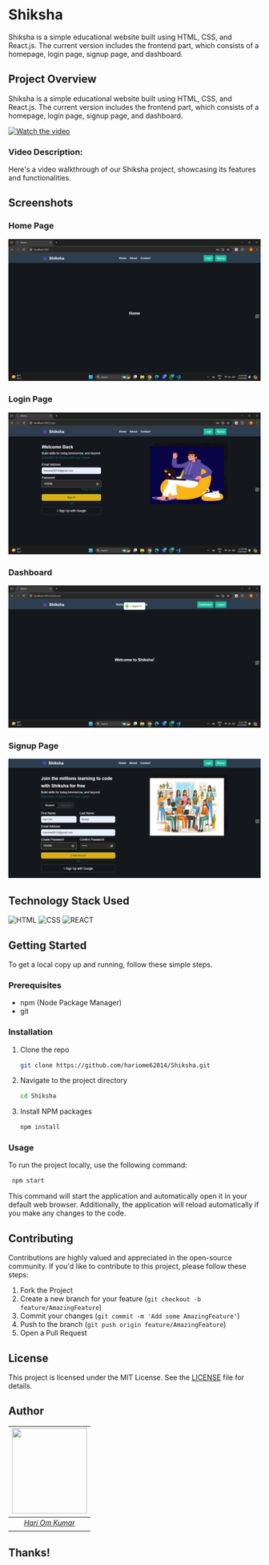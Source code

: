# Shiksha

Shiksha is a simple educational website built using HTML, CSS, and React.js. The current version includes the frontend part, which consists of a homepage, login page, signup page, and dashboard.



## Project Overview

Shiksha is a simple educational website built using HTML, CSS, and React.js. The current version includes the frontend part, which consists of a homepage, login page, signup page, and dashboard.

[![Watch the video](https://img.youtube.com/vi/YOUR_VIDEO_ID_HERE/0.jpg)](https://www.youtube.com/watch?v=YOUR_VIDEO_ID_HERE)

### Video Description:
Here's a video walkthrough of our Shiksha project, showcasing its features and functionalities.



## Screenshots
### Home Page
![Home Page](https://github.com/hariome62014/Hari_IITP/blob/main/shiksha/src/assets/Screenshot%202024-05-19%20114947.png)

### Login Page
![Login Page](https://github.com/hariome62014/Hari_IITP/blob/main/shiksha/src/assets/Screenshot%202024-05-19%20115046.png)

### Dashboard
![Dashboard](https://github.com/hariome62014/Hari_IITP/blob/main/shiksha/src/assets/Screenshot%202024-05-19%20115135.png)
### Signup Page
![Dashboard](https://github.com/hariome62014/Hari_IITP/blob/main/shiksha/src/assets/Screenshot%202024-05-19%20123407.png)

## Technology Stack Used

![HTML](https://img.shields.io/badge/frontend-html-orange.svg?logo=html5&style=flat-square) 
![CSS](https://img.shields.io/badge/frontend-css-yellowgreen.svg?logo=css3&style=flat-square)
![REACT](https://img.shields.io/badge/frontend-js-ff69b4.svg?logo=react&style=flat-square)

## Getting Started

To get a local copy up and running, follow these simple steps.

### Prerequisites

- npm (Node Package Manager)
- git

### Installation

1. Clone the repo
    ```sh
    git clone https://github.com/hariome62014/Shiksha.git
    ```
2. Navigate to the project directory
    ```sh
    cd Shiksha
    ```
3. Install NPM packages
    ```sh
    npm install
    ```
### Usage

To run the project locally, use the following command:
   ```sh
    npm start
   ```


This command will start the application and automatically open it in your default web browser. Additionally, the application will reload automatically if you make any changes to the code.

## Contributing

Contributions are highly valued and appreciated in the open-source community. If you'd like to contribute to this project, please follow these steps:

1. Fork the Project
2. Create a new branch for your feature (`git checkout -b feature/AmazingFeature`)
3. Commit your changes (`git commit -m 'Add some AmazingFeature'`)
4. Push to the branch (`git push origin feature/AmazingFeature`)
5. Open a Pull Request

## License

This project is licensed under the MIT License. See the [LICENSE](LICENSE) file for details.

## Author

|                                                                                         <a><img src="https://github.com/hariome62014/2201AI12_CS260/blob/main/proj1/Database%20Final/public/images/Profile-Photo2-removebg-preview.jpg" width="150px " height="170px" /></a>                                                                                         |
| :------------------------------------------------------------------------------------------------------------------------------------------------------------------------------------------------------------------------------------------------------------------------------------------------------------------------------------------: |
|                                                                                                                                        *[Hari Om Kumar](https://)*                                                                                                                                        |
|  |


## Thanks!    

